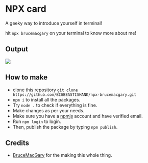 # NPX card

A geeky way to introduce yourself in terminal!

hit `npx brucemacgary` on your terminal to know more about me!

## Output

<img src="https://cdn.discordapp.com/attachments/745524235153440818/797114200749113374/unknown.png">

## How to make 

- clone this repository `git clone https://github.com/BIGBEASTISHANK/npx-brucemacgary.git`
- `npm i` to install all the packages.
- Try `node .` to check if everything is fine.
- Make changes as per your needs.
- Make sure you have a [npmjs](https://www.npmjs.com/) account and have verified email.
- Run `npm login` to login.
- Then, publish the package by typing `npm publish`.

## Credits 
- [BruceMacGary](https://github.com/brucemacgary) for the making this whole thing.
